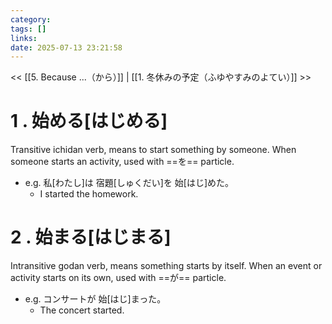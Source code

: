 ```yaml
---
category: 
tags: []
links:
date: 2025-07-13 23:21:58
---
```

<< [[5. Because ...（から）]] | [[1. 冬休みの予定（ふゆやすみのよてい）]] >>
# 1 . 始める\[はじめる\]

Transitive ichidan verb, means to start something by someone. When someone starts an activity, used with ==を== particle.

- e.g. 私\[わたし\]は 宿題\[しゅくだい\]を 始\[はじ\]めた。
    - I started the homework.

# 2 . 始まる\[はじまる\]

Intransitive godan verb, means something starts by itself. When an event or activity starts on its own, used with ==が== particle.

- e.g. コンサートが 始\[はじ\]まった。
    - The concert started.
